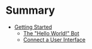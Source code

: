 # Summary

* [Getting Started](getting-started/README.md)
    * [The "Hello World!" Bot](getting-started/README.md#the-hello-world-bot)
    * [Connect a User Interface](getting-started/README.md#connect-a-user-interface)